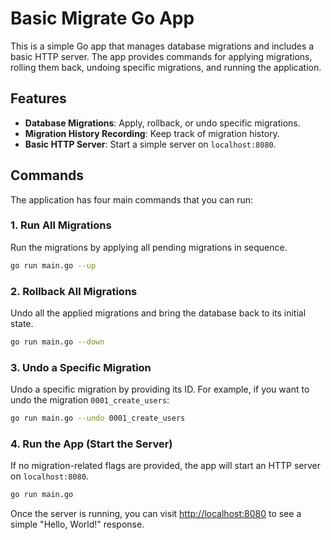 # Basic Migrate Go App

This is a simple Go app that manages database migrations and includes a basic HTTP server. The app provides commands for applying migrations, rolling them back, undoing specific migrations, and running the application.

## Features
- **Database Migrations**: Apply, rollback, or undo specific migrations.
- **Migration History Recording**: Keep track of migration history.
- **Basic HTTP Server**: Start a simple server on `localhost:8080`.

## Commands

The application has four main commands that you can run:

### 1. Run All Migrations

Run the migrations by applying all pending migrations in sequence.

```bash
go run main.go --up
```

### 2. Rollback All Migrations

Undo all the applied migrations and bring the database back to its initial state.

```bash
go run main.go --down
```

### 3. Undo a Specific Migration

Undo a specific migration by providing its ID. For example, if you want to undo the migration `0001_create_users`:

```bash
go run main.go --undo 0001_create_users
```

### 4. Run the App (Start the Server)

If no migration-related flags are provided, the app will start an HTTP server on `localhost:8080`.

```bash
go run main.go
```

Once the server is running, you can visit [http://localhost:8080](http://localhost:8080) to see a simple "Hello, World!" response.

